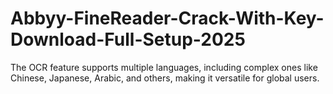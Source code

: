 # Abbyy-FineReader-Crack-With-Key-Download-Full-Setup-2025
The OCR feature supports multiple languages, including complex ones like Chinese, Japanese, Arabic, and others, making it versatile for global users.
